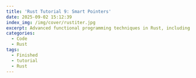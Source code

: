 ```yaml
---
title: 'Rust Tutorial 9: Smart Pointers'
date: 2025-09-02 15:12:39
index_img: /img/cover/rustiter.jpg
excerpt: Advanced functional programming techniques in Rust, including closures to capture variables in outer scope and iterators.
categories:
  - Code
  - Rust
tags:
  - Finished
  - tutorial
  - Rust
---
```


<style>
  html, body, .markdown-body {
    font-family: Georgia, sans, serif;
  }
</style>